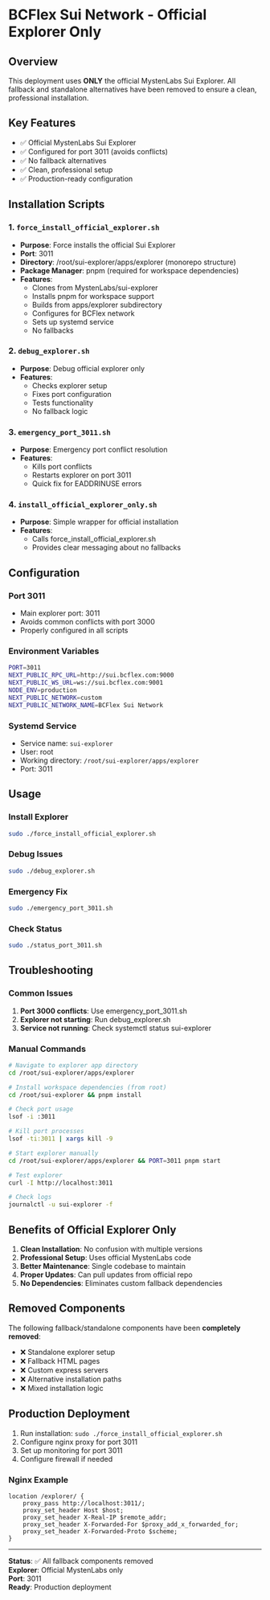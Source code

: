 # BCFlex Sui Network - Official Explorer Only

## Overview

This deployment uses **ONLY** the official MystenLabs Sui Explorer. All fallback and standalone alternatives have been removed to ensure a clean, professional installation.

## Key Features

- ✅ Official MystenLabs Sui Explorer
- ✅ Configured for port 3011 (avoids conflicts)
- ✅ No fallback alternatives
- ✅ Clean, professional setup
- ✅ Production-ready configuration

## Installation Scripts

### 1. `force_install_official_explorer.sh`
- **Purpose**: Force installs the official Sui Explorer
- **Port**: 3011
- **Directory**: /root/sui-explorer/apps/explorer (monorepo structure)
- **Package Manager**: pnpm (required for workspace dependencies)
- **Features**: 
  - Clones from MystenLabs/sui-explorer
  - Installs pnpm for workspace support
  - Builds from apps/explorer subdirectory
  - Configures for BCFlex network
  - Sets up systemd service
  - No fallbacks

### 2. `debug_explorer.sh`
- **Purpose**: Debug official explorer only
- **Features**:
  - Checks explorer setup
  - Fixes port configuration
  - Tests functionality
  - No fallback logic

### 3. `emergency_port_3011.sh`
- **Purpose**: Emergency port conflict resolution
- **Features**:
  - Kills port conflicts
  - Restarts explorer on port 3011
  - Quick fix for EADDRINUSE errors

### 4. `install_official_explorer_only.sh`
- **Purpose**: Simple wrapper for official installation
- **Features**:
  - Calls force_install_official_explorer.sh
  - Provides clear messaging about no fallbacks

## Configuration

### Port 3011
- Main explorer port: 3011
- Avoids common conflicts with port 3000
- Properly configured in all scripts

### Environment Variables
```bash
PORT=3011
NEXT_PUBLIC_RPC_URL=http://sui.bcflex.com:9000
NEXT_PUBLIC_WS_URL=ws://sui.bcflex.com:9001
NODE_ENV=production
NEXT_PUBLIC_NETWORK=custom
NEXT_PUBLIC_NETWORK_NAME=BCFlex Sui Network
```

### Systemd Service
- Service name: `sui-explorer`
- User: root
- Working directory: `/root/sui-explorer/apps/explorer`
- Port: 3011

## Usage

### Install Explorer
```bash
sudo ./force_install_official_explorer.sh
```

### Debug Issues
```bash
sudo ./debug_explorer.sh
```

### Emergency Fix
```bash
sudo ./emergency_port_3011.sh
```

### Check Status
```bash
sudo ./status_port_3011.sh
```

## Troubleshooting

### Common Issues

1. **Port 3000 conflicts**: Use emergency_port_3011.sh
2. **Explorer not starting**: Run debug_explorer.sh
3. **Service not running**: Check systemctl status sui-explorer

### Manual Commands

```bash
# Navigate to explorer app directory
cd /root/sui-explorer/apps/explorer

# Install workspace dependencies (from root)
cd /root/sui-explorer && pnpm install

# Check port usage
lsof -i :3011

# Kill port processes
lsof -ti:3011 | xargs kill -9

# Start explorer manually
cd /root/sui-explorer/apps/explorer && PORT=3011 pnpm start

# Test explorer
curl -I http://localhost:3011

# Check logs
journalctl -u sui-explorer -f
```

## Benefits of Official Explorer Only

1. **Clean Installation**: No confusion with multiple versions
2. **Professional Setup**: Uses official MystenLabs code
3. **Better Maintenance**: Single codebase to maintain
4. **Proper Updates**: Can pull updates from official repo
5. **No Dependencies**: Eliminates custom fallback dependencies

## Removed Components

The following fallback/standalone components have been **completely removed**:

- ❌ Standalone explorer setup
- ❌ Fallback HTML pages
- ❌ Custom express servers
- ❌ Alternative installation paths
- ❌ Mixed installation logic

## Production Deployment

1. Run installation: `sudo ./force_install_official_explorer.sh`
2. Configure nginx proxy for port 3011
3. Set up monitoring for port 3011
4. Configure firewall if needed

### Nginx Example
```nginx
location /explorer/ {
    proxy_pass http://localhost:3011/;
    proxy_set_header Host $host;
    proxy_set_header X-Real-IP $remote_addr;
    proxy_set_header X-Forwarded-For $proxy_add_x_forwarded_for;
    proxy_set_header X-Forwarded-Proto $scheme;
}
```

---

**Status**: ✅ All fallback components removed  
**Explorer**: Official MystenLabs only  
**Port**: 3011  
**Ready**: Production deployment
